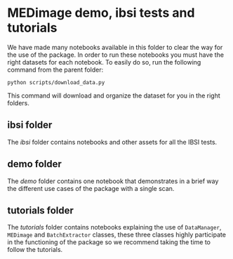 # MEDimage demo, ibsi tests and tutorials

We have made many notebooks available in this folder to clear the way for the use of the package. In order to run these notebooks you must have the right datasets for each notebook. To easily do so, run the following command from the parent folder:

```
python scripts/download_data.py
```

This command will download and organize the dataset for you in the right folders.

## ibsi folder

The *ibsi* folder contains notebooks and other assets for all the IBSI tests.

## demo folder

The *demo* folder contains one notebook that demonstrates in a brief way the different use cases of the package with a single scan.

## tutorials folder

The *tutorials* folder contains notebooks explaining the use of ``DataManager``,  ``MEDimage`` and ``BatchExtractor`` classes, these three classes highly participate in the functioning of the package so we recommend taking the time to follow the tutorials.